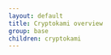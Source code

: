 ```yaml
---
layout: default
title: Cryptokami overview
group: base
children: cryptokami
---
```

<!-- Reviewed at 42f226733a3d0e92af736f076a9fb1a7388d8da1 -->
